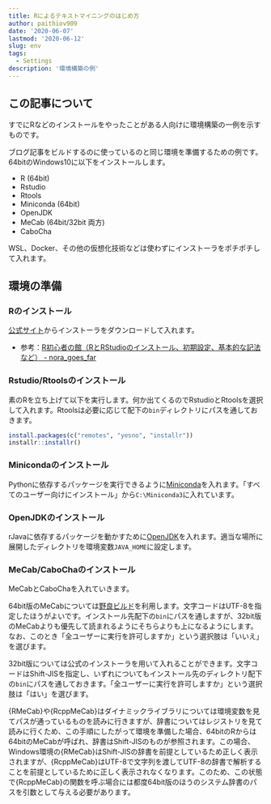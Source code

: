 ```yaml
---
title: Rによるテキストマイニングのはじめ方
author: paithiov909
date: '2020-06-07'
lastmod: '2020-06-12'
slug: env
tags:
  - Settings
description: '環境構築の例'
---
```


## この記事について

すでにRなどのインストールをやったことがある人向けに環境構築の一例を示すものです。

ブログ記事をビルドするのに使っているのと同じ環境を準備するための例です。64bitのWindows10に以下をインストールします。

- R (64bit)
- Rstudio
- Rtools
- Miniconda (64bit)
- OpenJDK
- MeCab (64bit/32bit 両方)
- CaboCha

WSL、Docker、その他の仮想化技術などは使わずにインストーラをポチポチして入れます。

## 環境の準備

### Rのインストール

[公式サイト](https://cran.r-project.org/bin/windows/base/)からインストーラをダウンロードして入れます。

- 参考：[R初心者の館（RとRStudioのインストール、初期設定、基本的な記法など） - nora_goes_far](https://das-kino.hatenablog.com/entry/2019/11/07/125044)

### Rstudio/Rtoolsのインストール

素のRを立ち上げて以下を実行します。何か出てくるのでRstudioとRtoolsを選択して入れます。Rtoolsは必要に応じて配下の`bin`ディレクトリにパスを通しておきます。

```r
install.packages(c("remotes", "yesno", "installr"))
installr::installr()
```

### Minicondaのインストール

Pythonに依存するパッケージを実行できるように[Miniconda](https://docs.conda.io/en/latest/miniconda.html)を入れます。「すべてのユーザー向けにインストール」から`C:\Miniconda3`に入れています。

### OpenJDKのインストール

rJavaに依存するパッケージを動かすために[OpenJDK](https://openjdk.java.net/)を入れます。適当な場所に展開したディレクトリを環境変数`JAVA_HOME`に設定します。

### MeCab/CaboChaのインストール

MeCabとCaboChaを入れていきます。

64bit版のMeCabについては[野良ビルド](https://github.com/ikegami-yukino/mecab/releases)を利用します。文字コードはUTF-8を指定したほうがよいです。インストール先配下の`bin`にパスを通しますが、32bit版のMeCabよりも優先して読まれるようにそちらよりも上になるようにします。なお、このとき「全ユーザーに実行を許可しますか」という選択肢は「いいえ」を選びます。

32bit版については公式のインストーラを用いて入れることができます。文字コードはShift-JISを指定し、いずれについてもインストール先のディレクトリ配下の`bin`にパスを通しておきます。「全ユーザーに実行を許可しますか」という選択肢は「はい」を選びます。

{RMeCab}や{RcppMeCab}はダイナミックライブラリについては環境変数を見てパスが通っているものを読みに行きますが、辞書についてはレジストリを見て読みに行くため、この手順にしたがって環境を準備した場合、64bitのRからは64bitのMeCabが呼ばれ、辞書はShift-JISのものが参照されます。この場合、Windows環境の{RMeCab}はShift-JISの辞書を前提としているため正しく表示されますが、{RcppMeCab}はUTF-8で文字列を渡してUTF-8の辞書で解析することを前提としているために正しく表示されなくなります。このため、この状態で{RcppMeCab}の関数を呼ぶ場合には都度64bit版のほうのシステム辞書のパスを引数として与える必要があります。
